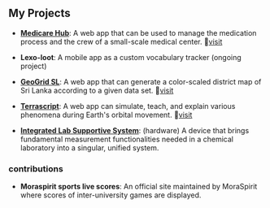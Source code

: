 ## My Projects

- **[Medicare Hub][5]**:  A web app that can be used to manage the medication process and the crew of a small-scale medical center. :link:[visit][6]
- **Lexo-loot**: A mobile app as a custom vocabulary tracker (ongoing project) 
- **[GeoGrid SL][1]**: A web app that can generate a color-scaled district map of Sri Lanka according to a given data set. :link:[visit][2]
- **[Terrascript][3]**: A web app can simulate, teach, and explain various phenomena during Earth's orbital movement. :link:[visit][4]

- **[Integrated Lab Supportive System][7]**: (hardware)  A device that brings fundamental measurement functionalities needed in a chemical laboratory into a singular, unified system.

### contributions
- **Moraspirit sports live scores**: An official site maintained by MoraSpirit where scores of inter-university games are displayed. 

[1]:https://www.linkedin.com/posts/dhammika-mahendra-2812712ab_nextjs-typescript-tailwindcss-activity-7208184550756089856-GJr0?utm_source=share&utm_medium=member_desktop
[2]:https://geogrid-8ki2lfqm7-dhammika-mahendras-projects.vercel.app/
[3]:https://www.linkedin.com/posts/dhammika-mahendra-2812712ab_3d-simulation-threejs-activity-7214583169113542656-T65s?utm_source=share&utm_medium=member_desktop
[4]:https://terra-script-m6kws0t2h-dhammika-mahendras-projects.vercel.app/
[5]:https://www.linkedin.com/posts/yasiru-ramosh-577377240_softwaredevelopment-medicalmanagementsystem-ugcPost-7221385037009543168-UtR_?utm_source=share&utm_medium=member_desktop
[6]:https://medicare-hub-front-21j6.vercel.app/
[7]:https://www.linkedin.com/posts/dhammika-mahendra-2812712ab_academicmilestone-teamwork-iot-activity-7156192286404476928-iUY0?utm_source=share&utm_medium=member_desktop
